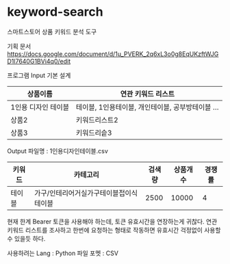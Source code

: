 # keyword-search
스마트스토어 상품 키워드 분석 도구

기획 문서
https://docs.google.com/document/d/1u_PVERK_2q6xL3o0g8EqUKzftWJGD1l7640G1BVi4q0/edit

프로그램 Input
기본 설계

|상품이름|연관 키워드 리스트|
|------|---|
|1인용 디자인 테이블|테이블, 1인용테이블, 개인테이블, 공부방테이블 … |
|상품2|키워드리스트2|
|상품3|키워드리슽3|


Output
파일명 : 1인용디자인테이블.csv

|키워드|카테고리|검색량|상품개수|경쟁률|
|------|---|---|---|---|
|테이블|가구/인테리어거실가구테이블접이식테이블|2500|10000|4|


현재 한계
Bearer 토큰을 사용해야 하는데, 토큰 유효시간을 연장하는게 귀찮다.
연관 키워드 리스트를 조사하고 한번에 요청하는 형태로 작동하면
유효시간 걱정없이 사용할 수 있을듯 하다.

사용하려는 Lang : Python
파일 포멧 : CSV
